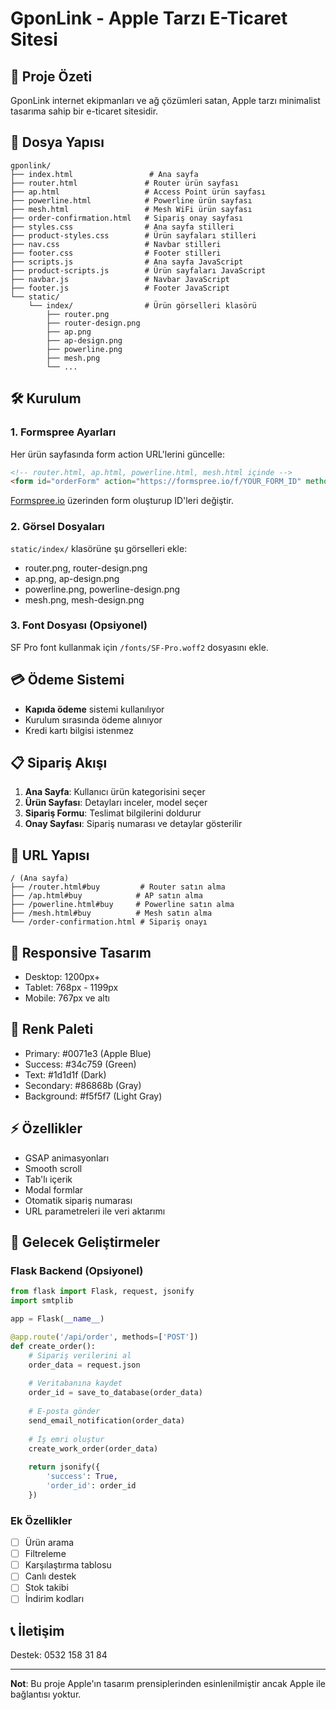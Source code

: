 # GponLink - Apple Tarzı E-Ticaret Sitesi

## 🚀 Proje Özeti
GponLink internet ekipmanları ve ağ çözümleri satan, Apple tarzı minimalist tasarıma sahip bir e-ticaret sitesidir.

## 📁 Dosya Yapısı
```
gponlink/
├── index.html                 # Ana sayfa
├── router.html               # Router ürün sayfası
├── ap.html                   # Access Point ürün sayfası
├── powerline.html            # Powerline ürün sayfası
├── mesh.html                 # Mesh WiFi ürün sayfası
├── order-confirmation.html   # Sipariş onay sayfası
├── styles.css                # Ana sayfa stilleri
├── product-styles.css        # Ürün sayfaları stilleri
├── nav.css                   # Navbar stilleri
├── footer.css                # Footer stilleri
├── scripts.js                # Ana sayfa JavaScript
├── product-scripts.js        # Ürün sayfaları JavaScript
├── navbar.js                 # Navbar JavaScript
├── footer.js                 # Footer JavaScript
└── static/
    └── index/                # Ürün görselleri klasörü
        ├── router.png
        ├── router-design.png
        ├── ap.png
        ├── ap-design.png
        ├── powerline.png
        ├── mesh.png
        └── ...
```

## 🛠️ Kurulum

### 1. Formspree Ayarları
Her ürün sayfasında form action URL'lerini güncelle:
```html
<!-- router.html, ap.html, powerline.html, mesh.html içinde -->
<form id="orderForm" action="https://formspree.io/f/YOUR_FORM_ID" method="POST">
```

[Formspree.io](https://formspree.io) üzerinden form oluşturup ID'leri değiştir.

### 2. Görsel Dosyaları
`static/index/` klasörüne şu görselleri ekle:
- router.png, router-design.png
- ap.png, ap-design.png
- powerline.png, powerline-design.png
- mesh.png, mesh-design.png

### 3. Font Dosyası (Opsiyonel)
SF Pro font kullanmak için `/fonts/SF-Pro.woff2` dosyasını ekle.

## 💳 Ödeme Sistemi
- **Kapıda ödeme** sistemi kullanılıyor
- Kurulum sırasında ödeme alınıyor
- Kredi kartı bilgisi istenmez

## 📋 Sipariş Akışı

1. **Ana Sayfa**: Kullanıcı ürün kategorisini seçer
2. **Ürün Sayfası**: Detayları inceler, model seçer
3. **Sipariş Formu**: Teslimat bilgilerini doldurur
4. **Onay Sayfası**: Sipariş numarası ve detaylar gösterilir

## 🔗 URL Yapısı
```
/ (Ana sayfa)
├── /router.html#buy         # Router satın alma
├── /ap.html#buy            # AP satın alma
├── /powerline.html#buy     # Powerline satın alma
├── /mesh.html#buy          # Mesh satın alma
└── /order-confirmation.html # Sipariş onayı
```

## 📱 Responsive Tasarım
- Desktop: 1200px+
- Tablet: 768px - 1199px
- Mobile: 767px ve altı

## 🎨 Renk Paleti
- Primary: #0071e3 (Apple Blue)
- Success: #34c759 (Green)
- Text: #1d1d1f (Dark)
- Secondary: #86868b (Gray)
- Background: #f5f5f7 (Light Gray)

## ⚡ Özellikler
- GSAP animasyonları
- Smooth scroll
- Tab'lı içerik
- Modal formlar
- Otomatik sipariş numarası
- URL parametreleri ile veri aktarımı

## 🔧 Gelecek Geliştirmeler

### Flask Backend (Opsiyonel)
```python
from flask import Flask, request, jsonify
import smtplib

app = Flask(__name__)

@app.route('/api/order', methods=['POST'])
def create_order():
    # Sipariş verilerini al
    order_data = request.json
    
    # Veritabanına kaydet
    order_id = save_to_database(order_data)
    
    # E-posta gönder
    send_email_notification(order_data)
    
    # İş emri oluştur
    create_work_order(order_data)
    
    return jsonify({
        'success': True,
        'order_id': order_id
    })
```

### Ek Özellikler
- [ ] Ürün arama
- [ ] Filtreleme
- [ ] Karşılaştırma tablosu
- [ ] Canlı destek
- [ ] Stok takibi
- [ ] İndirim kodları

## 📞 İletişim
Destek: 0532 158 31 84

---

**Not**: Bu proje Apple'ın tasarım prensiplerinden esinlenilmiştir ancak Apple ile bağlantısı yoktur. 